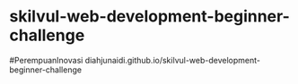 # skilvul-web-development-beginner-challenge
#PerempuanInovasi
diahjunaidi.github.io/skilvul-web-development-beginner-challenge
